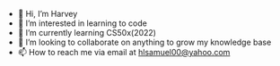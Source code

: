 - 👋 Hi, I’m Harvey
- 👀 I’m interested in learning to code
- 🌱 I’m currently learning CS50x(2022)
- 💞️ I’m looking to collaborate on anything to grow my knowledge base
- 📫 How to reach me via email at hlsamuel00@yahoo.com

<!---
hlsamuel00/hlsamuel00 is a ✨ special ✨ repository because its `README.md` (this file) appears on your GitHub profile.
You can click the Preview link to take a look at your changes.
--->

